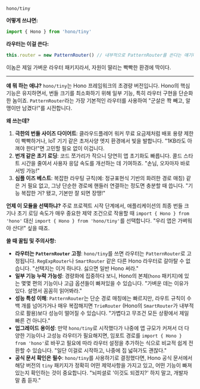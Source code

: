 `hono/tiny`

**어떻게 쓰냐면:**

```javascript
import { Hono } from 'hono/tiny'
```

**라우터는 이걸 쓴다:**

```javascript
this.router = new PatternRouter() // 내부적으로 PatternRouter를 쓴다는 얘기다.
```

이놈은 제일 가벼운 라우터 패키지라서, 자원이 딸리는 빡빡한 환경에 딱이다.

---

**얘 뭐 하는 애냐?**
`hono/tiny`는 Hono 프레임워크의 초경량 버전입니다. Hono의 핵심 기능은 유지하면서, 번들 크기를 최소화하기 위해 일부 기능, 특히 라우터 구현을 단순화한 놈이죠. `PatternRouter`라는 가장 기본적인 라우터를 사용하여 "군살은 쫙 빼고, 알맹이만 남겼다!"를 시전합니다.

**왜 쓰는데?**
1.  **극한의 번들 사이즈 다이어트**: 클라우드플레어 워커 무료 요금제처럼 배포 용량 제한이 빡빡하거나, IoT 기기 같은 초저사양 엣지 환경에서 빛을 발합니다. "1KB라도 아껴야 한다!"면 고민할 필요 없이 이겁니다.
2.  **번개 같은 초기 로딩**: 코드 쪼가리가 작으니 당연히 앱 초기화도 빠릅니다. 콜드 스타트 시간을 줄여서 사용자 응답 속도를 개선하는 데 기여하죠. "손님, 오자마자 바로 서빙 가능!"
3.  **심플 이즈 베스트**: 복잡한 라우팅 규칙(예: 정규표현식 기반의 화려한 경로 매칭) 같은 거 필요 없고, 그냥 단순한 경로에 핸들러 연결하는 정도면 충분할 때 씁니다. "기능 복잡한 거? 됐고, 기본만 잘 되면 장땡!"

**언제 이 모듈을 선택하냐?**
주로 프로젝트 시작 단계에서, 애플리케이션의 최종 번들 크기나 초기 로딩 속도가 매우 중요한 제약 조건으로 작용할 때 `import { Hono } from 'hono'` 대신 `import { Hono } from 'hono/tiny'`를 선택합니다. "우리 앱은 가벼워야 산다!" 싶을 때죠.

**쓸 때 꿀팁 및 주의사항:**
*   **라우터는 `PatternRouter` 고정**: `hono/tiny`를 쓰면 라우터는 `PatternRouter`로 고정됩니다. `RegExpRouter`나 `SmartRouter` 같은 다른 Hono 라우터로 갈아탈 수 없습니다. "선택지는 이거 하나다. 싫으면 일반 Hono 써라."
*   **일부 기능 누락 가능성**: 경량화에 집중하다 보니, Hono의 본체(`hono` 패키지)에 있는 몇몇 편의 기능이나 고급 옵션들이 빠져있을 수 있습니다. "가벼운 데는 이유가 있다. 설명서 꼼꼼히 읽어봐라."
*   **성능 특성 이해**: `PatternRouter`는 단순 경로 매칭에는 빠르지만, 라우트 규칙이 수백 개를 넘어가거나 매우 복잡해지면 `TrieRouter` (Hono의 `SmartRouter`가 내부적으로 활용)보다 성능이 떨어질 수 있습니다. "가볍다고 무조건 모든 상황에서 제일 빠른 건 아니다."
*   **업그레이드 용이성**: 만약 `hono/tiny`로 시작했다가 나중에 앱 규모가 커져서 더 다양한 기능이나 고성능 라우터가 필요해지면, 임포트 경로를 `import { Hono } from 'hono'`로 바꾸고 필요에 따라 라우터 설정을 추가하는 식으로 비교적 쉽게 전환할 수 있습니다. "일단 이걸로 시작하고, 나중에 집 넓혀가도 괜찮다."
*   **공식 문서 확인은 필수**: `hono/tiny`를 사용하기로 결정했다면, Hono 공식 문서에서 해당 버전의 `tiny` 패키지가 정확히 어떤 제약사항을 가지고 있고, 어떤 기능이 빠져있는지 확인하는 것이 중요합니다. "뇌피셜로 '이것도 되겠지?' 하지 말고, 개발자 말 좀 듣자."